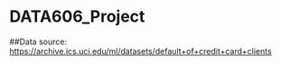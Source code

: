 # DATA606_Project

##Data source: https://archive.ics.uci.edu/ml/datasets/default+of+credit+card+clients
